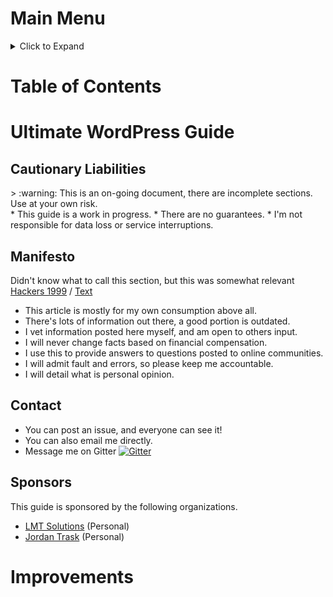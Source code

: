 # Main Menu
<details><summary>Click to Expand</summary>
<p>

* [Home](README.md) - This page!
* [WordPress](wordpress.md) - A guide on self hosting WordPress.
* [Alternatives](alternatives.md) - Alternatives to WordPress
* [Hosting](hosting.md) - WordPress Hosting Providers
* [Tools](tools.md) - List of commonly used tools.
* [Troubleshooting](troubleshooting.md) - Troubleshooting guide.

</p>
</details>

# Table of Contents
<!--ts-->
<!--te-->

# Ultimate WordPress Guide
## Cautionary Liabilities
<aside class="warning">
> :warning: This is an on-going document, there are incomplete sections. Use at your own risk.
</aside>
* This guide is a work in progress.
* There are no guarantees.
* I'm not responsible for data loss or service interruptions.

## Manifesto
Didn't know what to call this section, but this was somewhat relevant [Hackers 1999](https://www.youtube.com/watch?v=YvK7V7U5Mck) / [Text](http://phrack.org/issues/7/3.html)

* This article is mostly for my own consumption above all. 
* There's lots of information out there, a good portion is outdated.
* I vet information posted here myself, and am open to others input.
* I will never change facts based on financial compensation.
* I use this to provide answers to questions posted to online communities.
* I will admit fault and errors, so please keep me accountable.
* I will detail what is personal opinion.

## Contact
* You can post an issue, and everyone can see it! 
* You can also email me directly. 
* Message me on Gitter [![Gitter](https://badges.gitter.im/jordantrizz/community.svg)](https://gitter.im/jordantrizz/community?utm_source=badge&utm_medium=badge&utm_campaign=pr-badge) 

## Sponsors
This guide is sponsored by the following organizations.
* [LMT Solutions](https://lmt.ca) (Personal)
* [Jordan Trask](https://jordantrask.com) (Personal)

# Improvements